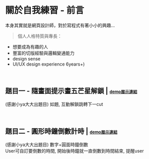 # 關於自我練習 - 前言

本身其實就是網頁設計師，對於寫程式有著小小的興趣...

> 個人人格特質與專長：
- 想要成為有趣的人
- 豐富的切版經驗與邏輯變通能力
- design sense 
- UI/UX design experience 6years+)

<br>

## 題目一 - 隨畫面提示畫五芒星解鎖 | <a target="_blank" style="font-size: 13px" href="https://kualai.github.io/challenge/exercise01/">demo展示連結</a>

(感謝小ya大大出題目)
如題, 互動解鎖跳轉下一cut

<br>

## 題目二 - 圓形時鐘倒數計時 | <a target="_blank" style="font-size: 13px" href="https://kualai.github.io/challenge/exercise02/">demo展示連結</a>

(感謝小ya大大出題目)
數字+圓面時鐘倒數<br>
User可自訂要倒數的時間, 開始後時鐘就一直倒數到時間結束, 提醒user